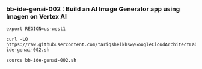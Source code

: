 ### bb-ide-genai-002 :  Build an AI Image Generator app using Imagen on Vertex AI 

```
export REGION=us-west1
```

```
curl -LO https://raw.githubusercontent.com/tariqsheikhsw/GoogleCloudArchitectLabs/main/Solutions/bb-ide-genai-002.sh

source bb-ide-genai-002.sh
```


